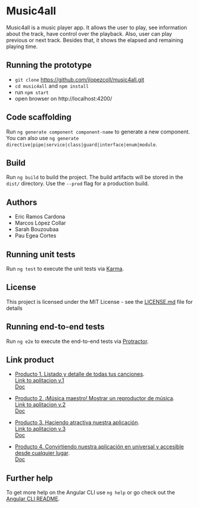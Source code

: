 # Music4all

Music4all is a music player app. It allows the user to play, see information about the track, have control over the playback. Also, user can play previous or next track. Besides that, it shows the elapsed and remaining playing time.

## Running the prototype

* `git clone` https://github.com/jlopezcoll/music4all.git
* `cd music4all` and `npm install`
* run `npm start`
* open browser on http://localhost:4200/

## Code scaffolding

Run `ng generate component component-name` to generate a new component. You can also use `ng generate directive|pipe|service|class|guard|interface|enum|module`.

## Build

Run `ng build` to build the project. The build artifacts will be stored in the `dist/` directory. Use the `--prod` flag for a production build.

## Authors

* Eric Ramos Cardona
* Marcos López Collar
* Sarah Bouzoubaa
* Pau Egea Cortes

## Running unit tests

Run `ng test` to execute the unit tests via [Karma](https://karma-runner.github.io).

## License

This project is licensed under the MIT License - see the [LICENSE.md](LICENSE.md) file for details

## Running end-to-end tests

Run `ng e2e` to execute the end-to-end tests via [Protractor](http://www.protractortest.org/).

## Link product

* [Producto 1. Listado y detalle de todas tus canciones](https://github.com/jlopezcoll/music4all/tree/v1.2).     
    [Link to aplitacion v.1](https://stackblitz.com/github/jlopezcoll/music4all/tree/marcosP1/music4all?file=src%2Fapp%2Fmock-song-list.ts)      
    [Doc](https://docs.google.com/document/d/15KP4DGidc0ihe4xhs2G0w4Md7xnJ2WJ8icpCGFECaGI/edit?usp=sharing)


* [Producto 2. ¡Música maestro! Mostrar un reproductor de música](https://github.com/jlopezcoll/music4all/tree/Eric-filtro).     
    [Link to aplitacion v.2](https://stackblitz.com/github/jlopezcoll/music4all/tree/Eric-reproductor)       
    [Doc](https://docs.google.com/document/d/12DqylZre1MZXUVQyybGJbu7agbNxeBOi81yVevJMdNE/edit?usp=sharing)

* [Producto 3. Haciendo atractiva nuestra aplicación](https://github.com/jlopezcoll/music4all/tree/Eric-Material3).     
    [Link to aplitacion v.3](https://stackblitz.com/github/jlopezcoll/music4all/tree/Eric-Material)        
    [Doc](https://docs.google.com/document/d/1cu-NuwR4Fv1kJ8QWtFIfh9RmnDJU9SnL5_F4fFDWtRk/edit?usp=sharing)

* [Producto 4. Convirtiendo nuestra aplicación en universal y accesible desde cualquier lugar](https://github.com/jlopezcoll/music4all/tree/main).            
    [Doc](https://docs.google.com/document/d/1yBA8LJT6nrPepEjs9dVdLfrGFDh97S3whN0Cy2HBny8/edit?usp=sharing)

## Further help

To get more help on the Angular CLI use `ng help` or go check out the [Angular CLI README](https://github.com/angular/angular-cli/blob/master/README.md).
